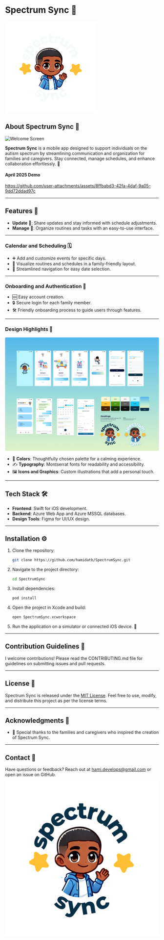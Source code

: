 # Spectrum Sync 🌟

<img src="./FigmaDesigns/LogoWhite.png" alt="Spectrum Sync Logo" width="300" />


## About Spectrum Sync 🧩
![Welcome Screen](./FigmaDesigns/WelcomeTo.png)

**Spectrum Sync** is a mobile app designed to support individuals on the autism spectrum by streamlining communication and organization for families and caregivers. Stay connected, manage schedules, and enhance collaboration effortlessly. 💙

#### April 2025 Demo
https://github.com/user-attachments/assets/8ffbabd3-42fa-4daf-9a05-9dd72ddad97c

---

## Features 🚀

- **Update** 🔄: Share updates and stay informed with schedule adjustments.
- **Manage** 📅: Organize routines and tasks with an easy-to-use interface.
---

### Calendar and Scheduling 🗓️

- ➕ Add and customize events for specific days.
- 👀 Visualize routines and schedules in a family-friendly layout.
- 🧭 Streamlined navigation for easy date selection.

---

### Onboarding and Authentication 🔐

- 🆕 Easy account creation.
- 🔒 Secure login for each family member.
- 🛠️ Friendly onboarding process to guide users through features.

---

### Design Highlights 🎨
![Design Overview](./FigmaDesigns/AllDesigns.png)

- 🎨 **Colors**: Thoughtfully chosen palette for a calming experience.
- ✍️ **Typography**: Montserrat fonts for readability and accessibility.
- 🖼️ **Icons and Graphics**: Custom illustrations that add a personal touch.

---

## Tech Stack 🛠️

- **Frontend**: Swift for iOS development.
- **Backend**: Azure Web App and Azure MSSQL databases.
- **Design Tools**: Figma for UI/UX design.

---

## Installation ⚙️

1. Clone the repository:
   ```bash
   git clone https://github.com/hamidatb/SpectrumSync.git
   ```

2. Navigate to the project directory:
   ```bash
   cd SpectrumSync
   ```

3. Install dependencies:
   ```bash
   pod install
   ```

4. Open the project in Xcode and build:
   ```bash
   open SpectrumSync.xcworkspace
   ```

5. Run the application on a simulator or connected iOS device. 📱

---

## Contribution Guidelines 🤝

I welcome contributions! Please read the CONTRIBUTING.md file for guidelines on submitting issues and pull requests.

---

## License 📄

Spectrum Sync is released under the [MIT License](./LICENSE). Feel free to use, modify, and distribute this project as per the license terms.

---

## Acknowledgments 🙏

- 🌟 Special thanks to the families and caregivers who inspired the creation of Spectrum Sync.

---

## Contact 📩

Have questions or feedback? Reach out at [hami.develops@gmail.com](mailto:hami.develops@gmail.com) or open an issue on GitHub.

![Footer Logo](./FigmaDesigns/LogoDark.png)
